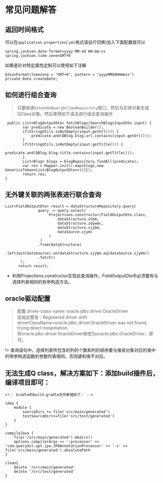 # 常见问题解答

## 返回时间格式
可以在`application.properties`( `yml`格式请自行切换)加入下面配置就可以 
```
spring.jackson.date-format=yyyy-MM-dd HH:mm:ss
spring.jackson.time-zone=GMT+8
```
如果是针对特定属性定制可以使用如下注解
```
@JsonFormat(timezone = "GMT+8", pattern = "yyyyMMddHHmmss")
private Date createDate;
```

## 如何进行组合查询
> 只要继承`ExtendedQueryDslJpaRepository`接口，然后为实体对象生成QClass对象。然后使用如下语法进行组合查询操作

```
 public List<BlogOutputDto> fetchBlogs(SearchBlogsInputDto input) {
        var predicate = new BooleanBuilder();
        if(StringUtils.isNotEmpty(input.getUrl())) {
            predicate.and(QBlog.blog.url.contains(input.getUrl()));
        }
        if(StringUtils.isNotEmpty(input.getTitle())) {
            predicate.and(QBlog.blog.title.contains(input.getTitle()));
        }
        List<Blog> blogs = blogRepository.findAll(predicate);
        var res = Mapper.init().map(blogs,new GenericsToken<List<BlogOutputDto>>(){});
        return res;
}
```

## 无外键关联的两张表进行联合查询
```
List<FieldOutputDto> result = dataStructureRepository.query(
               query -> query.select(
                    Projections.constructor(FieldOutputDto.class,
                        dataStructure.stbm,
                        dataStructure.zdywmc,
                        dataStructure.sjybm,
                        dataSource.sjymc
                    )
                )
               .from(dataStructure)
               .leftJoin(dataSource).on(dataStructure.sjybm.eq(dataSource.sjybm))
               .fetch()
       );
      return result;
```
-  利用Projections.constructor实现此查询操作，FieldOutputDto中必须要有与选择列表相同的有参构造方法。


## oracle驱动配置
> 配置 driver-class-name: oracle.jdbc.driver.OracleDriver     
会抛出警告：Registered driver with driverClassName=oracle.jdbc.driver.OracleDriver was not found, trying direct instantiation.      
将oracle.jdbc.driver.OracleDriver修改为oracle.jdbc.OracleDriver，即可。

!> 查询语句中，选择列表所包含的列的个数和列的顺序要与接收对象对应的类中的带参构造函数的参数列表相同。否则键和值不对应。

## 无法生成Q class，解决方案如下：添加build插件后，编译项目即可：

```
<!-- Gradle的build.gradle文件新增如下： -->

idea {
    module {
        sourceDirs += file('src/main/generated')
        testSourceDirs+=file('src/test/generated')
    }
}

compileJava {
    file('/src/main/generated').mkdirs()
    options.compilerArgs << '-processor' << 'com.querydsl.apt.jpa.JPAAnnotationProcessor' << '-s' << file('src/main/generated').absolutePath
}

clean{
    delete '/src/main/generated'
    delete '/src/test/generated'
}
    
```